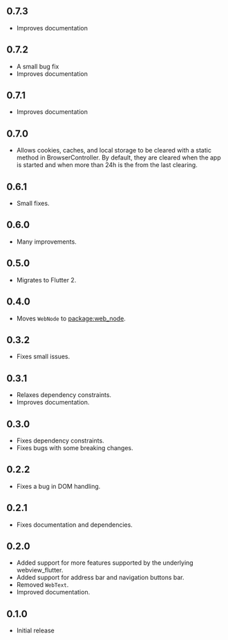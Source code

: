 ## 0.7.3
* Improves documentation

## 0.7.2
* A small bug fix
* Improves documentation

## 0.7.1
* Improves documentation

## 0.7.0
* Allows cookies, caches, and local storage to be cleared with a static method in BrowserController.
  By default, they are cleared when the app is started and when more than 24h is the from the last
  clearing.

## 0.6.1
* Small fixes.

## 0.6.0
* Many improvements.

## 0.5.0
  * Migrates to Flutter 2.

## 0.4.0
  * Moves `WebNode` to [package:web_node](https://pub.dev/packages/web_node).

## 0.3.2
  * Fixes small issues.

## 0.3.1
  * Relaxes dependency constraints.
  * Improves documentation.

## 0.3.0
  * Fixes dependency constraints.
  * Fixes bugs with some breaking changes.

## 0.2.2
  * Fixes a bug in DOM handling.

## 0.2.1
  * Fixes documentation and dependencies.

## 0.2.0

* Added support for more features supported by the underlying webview_flutter.
* Added support for address bar and navigation buttons bar.
* Removed `WebText`.
* Improved documentation.

## 0.1.0

* Initial release
